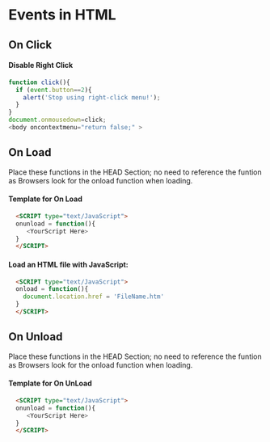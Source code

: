 # Events in HTML


## On Click

#### Disable Right Click
```javascript
function click(){
  if (event.button==2){
    alert('Stop using right-click menu!');
  }
}
document.onmousedown=click;
<body oncontextmenu="return false;" >
```

## On Load
Place these functions in the HEAD Section; no need to reference the funtion as Browsers look for the onload function when loading.

#### Template for On Load
```html
  <SCRIPT type="text/JavaScript">
  onunload = function(){
     <YourScript Here>
  } 
  </SCRIPT>
``` 

#### Load an HTML file with JavaScript:
```html
  <SCRIPT type="text/JavaScript">
  onload = function(){
    document.location.href = 'FileName.htm'
  }
  </SCRIPT>
```

## On Unload
Place these functions in the HEAD Section; no need to reference the funtion as Browsers look for the onload function when loading.


#### Template for On UnLoad
```html
  <SCRIPT type="text/JavaScript">
  onunload = function(){
     <YourScript Here>
  }   
  </SCRIPT>
``` 

